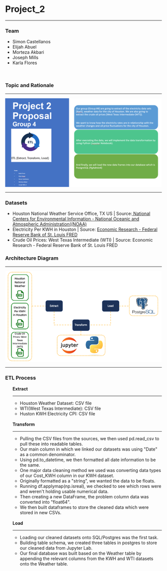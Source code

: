 <h1> Project_2 </h1>
<hr>
<h3>Team</h3>
<ul>
  <li>Simon Castellanos</li>
  <li>Elijah Abuel</li>
  <li>Morteza Akbari</li>
  <li>Joseph Mills</li>
  <li>Karla Flores</li>
</ul>
<br>
<h3>Topic and Rationale</h3>
<hr>
<p align = 'center'>
<img src = https://github.com/simoncastellanos9/Project_2/blob/main/Project%202%20Proposal%20(Group%204).png></p>
<hr>
<h3>Datasets</h3>
<ul>
  <li>Houston National Weather Service Office, TX US | Source:<a href="https://www.ncdc.noaa.gov/cdo-web/datasets/GHCND/stations/GHCND:USC00414333/detail"> National Centers for Environmental Information - National Oceanic and Atmospheric Administration((NOAA)</a>
  </li>
  <li>Electricity Per KWH in Houston | Source: <a href="https://fred.stlouisfed.org/series/APUS37B72610">Economic Research - Federal Reserve Bank of St. Louis FRED</a></li>
  <li>Crude Oil Prices: West Texas Intermediate (WTI) | Source: <a href="https://fred.stlouisfed.org/series/DCOILWTICO"></a>Economic Research - Federal Reserve Bank of St. Louis FRED</li>
</ul>
<h3>Architecture Diagram</h3>
<hr>
<p align = 'center'>
<img src= https://github.com/simoncastellanos9/Project_2/blob/main/Resources/Schema.png></p>
<hr>
<h3>ETL Process</h3>
<ul>
<strong>Extract</strong>
<hr>
	<ul>
		<li>Houston Weather Dataset: CSV file</li>
		<li>WTI(West Texas Intermediate): CSV file</li>
		<li>Huston KWH Electricity CPI: CSV file</li>
	</ul>
<br>
<strong>Transform</strong>
<hr>
	<ul>
		<li>Pulling the CSV files from the sources, we then used pd.read_csv to pull these into readable tables.</li>
		<li>Our main column in which we linked our datasets was using "Date" as a common denominator.</li>
		<li>Using pd.to_datetime, we then formatted all date information to be the same.</li>
		<li>One major data cleaning method we used was converting data types of our Cost_KWH column in our KWH dataset.</li>
		<li>Originally formatted as a "string", we wanted the data to be floats.</li>
		<li>Running df.applymap(np.isreal), we checked to see which rows were and weren't holding usable numerical data.</li>
		<li>Then creating a new DataFrame, the problem column data was converted into "float64".</li>
		<li>We then built dataframes to store the cleaned data which were stored in new CSVs.</li>
	</ul>
<br>
<strong>Load</strong>
<hr>
  	<ul>
		<li>Loading our cleaned datasets onto SQL/Postgres was the first task.</li>
		<li>Building table schema, we created three tables in postgres to store our cleaned data from Jupyter Lab.</li>
		<li>Our final database was built based on the Weather table by appending the relevant columns from the KWH and WTI datasets onto the Weather table.</li>
	</ul>
</ul>
